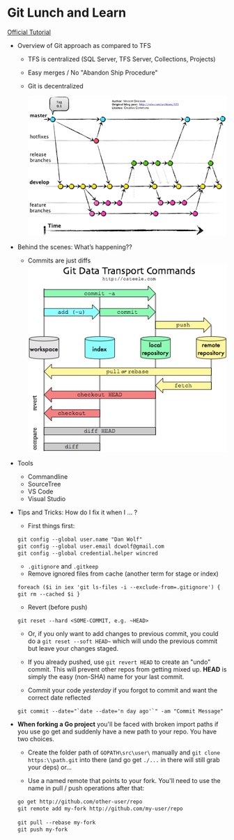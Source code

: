 # Git Lunch and Learn

[Official Tutorial](https://git-scm.com/docs/gittutorial)

 -	Overview of Git approach as compared to TFS
    - TFS is centralized (SQL Server, TFS Server, Collections, Projects)
    - Easy merges / No "Abandon Ship Procedure"
    - Git is decentralized

      ![](./git-flow.png)
 -	Behind the scenes: What’s happening??
    - Commits are just diffs
      ![](./stages.png)
 -	Tools
    -	Commandline
    - SourceTree
    -	VS Code
    -	Visual Studio
 -	Tips and Tricks: How do I fix it when I … ?
    - First things first:
    ```
    git config --global user.name "Dan Wolf"
    git config --global user.email dcwolf@gmail.com
    git config --global credential.helper wincred
    ```
    - `.gitignore` and `.gitkeep`
    - Remove ignored files from cache (another term for stage or index)
    ```
    foreach ($i in iex 'git ls-files -i --exclude-from=.gitignore') { git rm --cached $i }
    ```
    - Revert (before push)
    ```
    git reset --hard <SOME-COMMIT, e.g. ~HEAD>
    ```
    - Or, if you only want to add changes to previous commit, you could do a `git reset --soft HEAD~` which will undo the previous commit but leave your changes staged.

    - If you already pushed, use `git revert HEAD` to create an "undo" commit. This will prevent other repos from getting mixed up. **HEAD** is simply the easy (non-SHA) name for your last commit.

    - Commit your code *yesterday* if you forgot to commit and want the correct date reflected
    ```
    git commit --date="`date --date='n day ago'`" -am "Commit Message"
    ```

 - **When forking a Go project** you'll be faced with broken import paths if you use go get and suddenly have a new path to your repo. You have two choices.

    - Create the folder path of `GOPATH\src\user\` manually and `git clone https:\\path.git` into there (and go get `./...` in there will still grab your deps) or...

    - Use a named remote that points to your fork. You'll need to use the name in pull / push operations after that:
    ```
    go get http://github.com/other-user/repo
    git remote add my-fork http://github.com/my-user/repo

    git pull --rebase my-fork
    git push my-fork
    ```